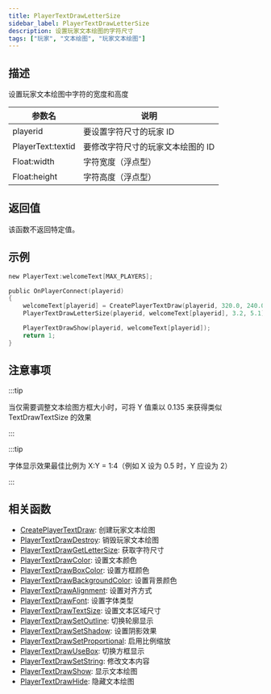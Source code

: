 ```yaml
---
title: PlayerTextDrawLetterSize
sidebar_label: PlayerTextDrawLetterSize
description: 设置玩家文本绘图的字符尺寸
tags: ["玩家", "文本绘图", "玩家文本绘图"]
---
```


## 描述

设置玩家文本绘图中字符的宽度和高度

| 参数名            | 说明                              |
| ----------------- | --------------------------------- |
| playerid          | 要设置字符尺寸的玩家 ID           |
| PlayerText:textid | 要修改字符尺寸的玩家文本绘图的 ID |
| Float:width       | 字符宽度（浮点型）                |
| Float:height      | 字符高度（浮点型）                |

## 返回值

该函数不返回特定值。

## 示例

```c
new PlayerText:welcomeText[MAX_PLAYERS];

public OnPlayerConnect(playerid)
{
    welcomeText[playerid] = CreatePlayerTextDraw(playerid, 320.0, 240.0, "Welcome to my OPEN.MP server");
    PlayerTextDrawLetterSize(playerid, welcomeText[playerid], 3.2, 5.1);

    PlayerTextDrawShow(playerid, welcomeText[playerid]);
    return 1;
}
```

## 注意事项

:::tip

当仅需要调整文本绘图方框大小时，可将 Y 值乘以 0.135 来获得类似 TextDrawTextSize 的效果

:::

:::tip

字体显示效果最佳比例为 X:Y = 1:4（例如 X 设为 0.5 时，Y 应设为 2）

:::

## 相关函数

- [CreatePlayerTextDraw](CreatePlayerTextDraw): 创建玩家文本绘图
- [PlayerTextDrawDestroy](PlayerTextDrawDestroy): 销毁玩家文本绘图
- [PlayerTextDrawGetLetterSize](PlayerTextDrawGetLetterSize): 获取字符尺寸
- [PlayerTextDrawColor](PlayerTextDrawColor): 设置文本颜色
- [PlayerTextDrawBoxColor](PlayerTextDrawBoxColor): 设置方框颜色
- [PlayerTextDrawBackgroundColor](PlayerTextDrawBackgroundColor): 设置背景颜色
- [PlayerTextDrawAlignment](PlayerTextDrawAlignment): 设置对齐方式
- [PlayerTextDrawFont](PlayerTextDrawFont): 设置字体类型
- [PlayerTextDrawTextSize](PlayerTextDrawTextSize): 设置文本区域尺寸
- [PlayerTextDrawSetOutline](PlayerTextDrawSetOutline): 切换轮廓显示
- [PlayerTextDrawSetShadow](PlayerTextDrawSetShadow): 设置阴影效果
- [PlayerTextDrawSetProportional](PlayerTextDrawSetProportional): 启用比例缩放
- [PlayerTextDrawUseBox](PlayerTextDrawUseBox): 切换方框显示
- [PlayerTextDrawSetString](PlayerTextDrawSetString): 修改文本内容
- [PlayerTextDrawShow](PlayerTextDrawShow): 显示文本绘图
- [PlayerTextDrawHide](PlayerTextDrawHide): 隐藏文本绘图
